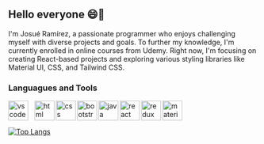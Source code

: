 ## Hello everyone 😄👋
I'm Josué Ramírez, a passionate programmer who enjoys challenging myself with diverse projects and goals. To further my knowledge, I'm currently enrolled in online courses from Udemy. Right now, I'm focusing on creating React-based projects and exploring various styling libraries like Material UI, CSS, and Tailwind CSS.

### Languagues and Tools
<img align="left" alt="vscode" width="40px" style="padding-right: 10;" src="https://cdn.jsdelivr.net/gh/devicons/devicon@latest/icons/vscode/vscode-original.svg" />
<img align="left" alt="html" width="40px" src="https://cdn.jsdelivr.net/gh/devicons/devicon@latest/icons/html5/html5-original.svg" />
<img align="left" alt="css" width="40px" src="https://cdn.jsdelivr.net/gh/devicons/devicon@latest/icons/css3/css3-original.svg" />
<img align="left" alt="bootstrap" width="40px" src="https://cdn.jsdelivr.net/gh/devicons/devicon@latest/icons/bootstrap/bootstrap-original.svg" />
<img align="left" alt="java" width="40px" src="https://cdn.jsdelivr.net/gh/devicons/devicon@latest/icons/javascript/javascript-original.svg" />
<img align="left" alt="react" width="40px" src="https://cdn.jsdelivr.net/gh/devicons/devicon@latest/icons/react/react-original.svg" />
<img align="left" alt="redux" width="40px" src="https://cdn.jsdelivr.net/gh/devicons/devicon@latest/icons/redux/redux-original.svg" />
<img alt="materialui" width="40px" src="https://cdn.jsdelivr.net/gh/devicons/devicon@latest/icons/materialui/materialui-original.svg" />

[![Top Langs](https://github-readme-stats.vercel.app/api/top-langs/?username=JARamirez96&layout=compact)](https://github.com/JARamirez96/github-readme-stats)

<!--
**JARamirez96/JARamirez96** is a ✨ _special_ ✨ repository because its `README.md` (this file) appears on your GitHub profile.

Here are some ideas to get you started:

- 🔭 I’m currently working on ...
- 🌱 I’m currently learning ...
- 👯 I’m looking to collaborate on ...
- 🤔 I’m looking for help with ...
- 💬 Ask me about ...
- 📫 How to reach me: ...
- 😄 Pronouns: ...
- ⚡ Fun fact: ...
-->

